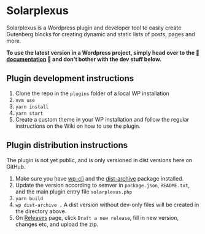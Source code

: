 # Solarplexus

Solarplexus is a Wordpress plugin and developer tool to easily create Gutenberg blocks for creating dynamic and static lists of posts, pages and more.

**To use the latest version in a Wordpress project, simply head over to the 📖 [documentation](https://github.com/Aventyret/solarplexus/wiki) 📖 and don't bother with the dev stuff below.**

## Plugin development instructions

1. Clone the repo in the `plugins` folder of a local WP installation
2. `nvm use`
3. `yarn install`
4. `yarn start`
5. Create a custom theme in your WP installation and follow the regular instructions on the Wiki on how to use the plugin.

## Plugin distribution instructions

The plugin is not yet public, and is only versioned in dist versions here on GitHub.

1. Make sure you have [wp-cli](https://make.wordpress.org/cli/handbook/guides/installing/) and the [dist-archive](https://developer.wordpress.org/cli/commands/dist-archive/) package installed.
2. Update the version according to semver in `package.json`, `README.txt`, and the main plugin entry file `solarplexus.php`
3. `yarn build`
4. `wp dist-archive .` A dist version without dev-only files will be created in the directory above.
5. On [Releases](https://github.com/Aventyret/solarplexus/releases) page, click `Draft a new release`, fill in new version, changes etc, and upload the zip.
